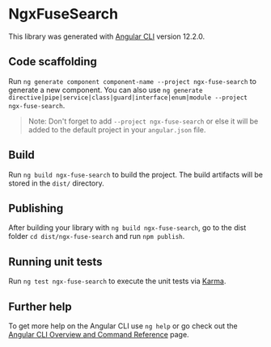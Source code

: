 # NgxFuseSearch

This library was generated with [Angular CLI](https://github.com/angular/angular-cli) version 12.2.0.

## Code scaffolding

Run `ng generate component component-name --project ngx-fuse-search` to generate a new component. You can also use `ng generate directive|pipe|service|class|guard|interface|enum|module --project ngx-fuse-search`.
> Note: Don't forget to add `--project ngx-fuse-search` or else it will be added to the default project in your `angular.json` file. 

## Build

Run `ng build ngx-fuse-search` to build the project. The build artifacts will be stored in the `dist/` directory.

## Publishing

After building your library with `ng build ngx-fuse-search`, go to the dist folder `cd dist/ngx-fuse-search` and run `npm publish`.

## Running unit tests

Run `ng test ngx-fuse-search` to execute the unit tests via [Karma](https://karma-runner.github.io).

## Further help

To get more help on the Angular CLI use `ng help` or go check out the [Angular CLI Overview and Command Reference](https://angular.io/cli) page.
